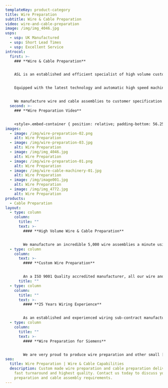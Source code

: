 ```yaml
---
templateKey: product-category
title: Wire Preparation
subtitle: Wire & Cable Preparation
video: wire-and-cable-preparation
image: /img/img_4046.jpg
usps:
  - usp: UK Manufactured
  - usp: Short Lead Times
  - usp: Excellent Service
introcol:
  first: >-
    ### **Wire & Cable Preparation**


    ASL is an established and efficient specialist of high volume custom-made wire and cable preparation. 


    Equipped with the latest technology and automatic high speed machinery, our wire preparation services are produced to the highest standards and delivered on an fast turnaround.


    We manufacture wire and cable assemblies to customer specification and our full service includes; cutting, stripping, terminating and tinning.
  second: >-
    ### **Wire Preparation Video**


    <style>.embed-container { position: relative; padding-bottom: 56.25%; height: 0; overflow: hidden; max-width: 100%; } .embed-container iframe, .embed-container object, .embed-container embed { position: absolute; top: 0; left: 0; width: 100%; height: 100%; }</style><div class='embed-container'><iframe src='https://www.youtube.com/embed/Cp3lVNhtjrI?loop=1&playlist=Cp3lVNhtjrI' frameborder='0' allowfullscreen></iframe></div>
images:
  - image: /img/wire-preparation-02.png
    alt: Wire Preparation
  - image: /img/wire-preparation-03.jpg
    alt: Wire Preparation
  - image: /img/img_4046.jpg
    alt: Wire Preparation
  - image: /img/wire-preparation-01.png
    alt: Wire Preparation
  - image: /img/wire-cable-machinery-01.jpg
    alt: Wire Preparation
  - image: /img/image001.jpg
    alt: Wire Preparation
  - image: /img/img_4772.jpg
    alt: Wire Preparation
products:
  - Cable Preparation
layout:
  - type: column
    column:
      title: ""
      text: >-
        #### **High Volume Wire & Cable Preparation**


        We manufacture an incredible 5,000 wire assemblies a minute using our high speed automatic machines. With very little labour involved, we are as competitive as china and eastern European countries, and is a reason why we are the preferred supplier to some of the worlds leading companies including Siemens, Stanley and Vodafone.
  - type: column
    column:
      text: >-
        #### **Custom Wire Preparation**


        An a ISO 9001 Quality accredited manufacturer, all our wire and cable preparation assemblies are made to the highest standard and given full electrical testing.
      title: ""
  - type: column
    column:
      title: ""
      text: >-
        #### **25 Years Wiring Experience**


        As an established and experienced wiring sub-contract manufacturer, we have the equipment ad skilled workforce to supply any type of wire preparation and [cable preparation](www.assembly-solutions.com/cable-preparation). We boast an extensive range of high speed wire cutting machinery which also strips, tins and terminates. These machines are run by our technical wire preparation experts who ensure that the machines are running at maximum efficiency and producing to the correct accuracy.
  - type: column
    column:
      title: ""
      text: >-
        #### **Wire Preparation for Siemens**


        We are very proud to produce wire preparation and other small [cable assemblies](www.assembly-solutions.com/cable-assemblies) for world leading technology company Siemens. All the assemblies we manufacture for Siemens are produced on our high speed fully automotive wire preparation machine which has the capability to cut, strip, tin and terminate wires. You can read the full Siemens project case study [here](https://www.assembly-solutions.com/projects/siemens/).
seo:
  title: Wire Preparation | Wire & Cable Capabilities
  description: Custom made wire preparation and cable preparation delivered on
    fast turnaround and highest quality. Contact us today to discuss your wire
    preparation and cable assembly requirements.
---
```


